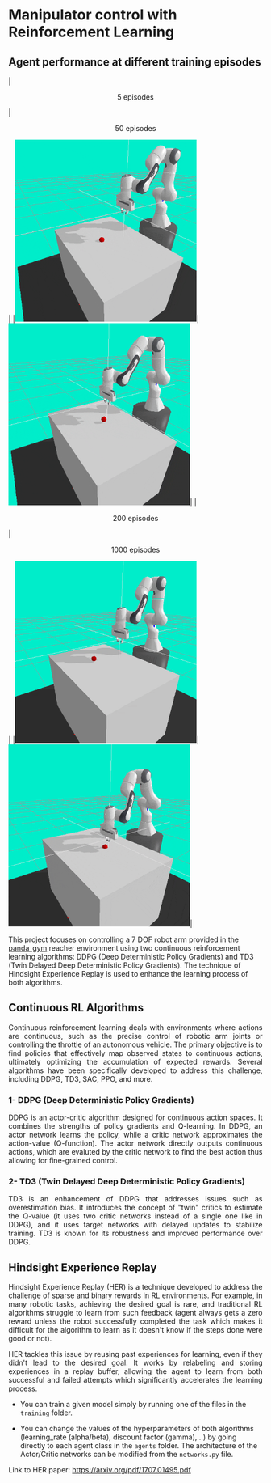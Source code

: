 # Manipulator control with Reinforcement Learning

## Agent performance at different training episodes
|<p style="text-align: center;">5 episodes</p>|<p style="text-align: center;">50 episodes</p>|
|<img src="assets/5.gif" alt="1" width = 360px height = 360px >|<img src="assets/50.gif" alt="1" width = 360px height = 360px >|
|<p style="text-align: center;">200 episodes</p>|<p style="text-align: center;">1000 episodes</p>|
|<img src="assets/200.gif" alt="1" width = 360px height = 360px >|<img src="assets/1000.gif" alt="1" width = 360px height = 360px >|

This project focuses on controlling a 7 DOF robot arm provided in the [panda_gym](https://github.com/qgallouedec/panda-gym) reacher environment using two continuous reinforcement learning algorithms: DDPG (Deep Deterministic Policy Gradients) and TD3 (Twin Delayed Deep Deterministic Policy Gradients). The technique of Hindsight Experience Replay is used to enhance the learning process of both algorithms.

## Continuous RL Algorithms

<p align="justify">
Continuous reinforcement learning deals with environments where actions are continuous, such as the precise control of robotic arm joints or controlling the throttle of an autonomous vehicle. The primary objective is to find policies that effectively map observed states to continuous actions, ultimately optimizing the accumulation of expected rewards. Several algorithms have been specifically developed to address this challenge, including DDPG, TD3, SAC, PPO, and more.
</p>

### 1- DDPG (Deep Deterministic Policy Gradients)

<p align="justify">
DDPG is an actor-critic algorithm designed for continuous action spaces. It combines the strengths of policy gradients and Q-learning. In DDPG, an actor network learns the policy, while a critic network approximates the action-value (Q-function). The actor network directly outputs continuous actions, which are evaluted by the critic network to find the best action thus allowing for fine-grained control.
</p>

### 2- TD3 (Twin Delayed Deep Deterministic Policy Gradients)

<p align="justify">
TD3 is an enhancement of DDPG that addresses issues such as overestimation bias. It introduces the concept of "twin" critics to estimate the Q-value (it uses two critic networks instead of a single one like in DDPG), and it uses target networks with delayed updates to stabilize training. TD3 is known for its robustness and improved performance over DDPG.
</p>

## Hindsight Experience Replay

<p align="justify">
Hindsight Experience Replay (HER) is a technique developed to address the challenge of sparse and binary rewards in RL environments. For example, in many robotic tasks, achieving the desired goal is rare, and traditional RL algorithms struggle to learn from such feedback (agent always gets a zero reward unless the robot successfully completed the task which makes it difficult for the algorithm to learn as it doesn't know if the steps done were good or not).
</p>

<p align="justify">
HER tackles this issue by reusing past experiences for learning, even if they didn't lead to the desired goal. It works by relabeling and storing experiences in a replay buffer, allowing the agent to learn from both successful and failed attempts which significantly accelerates the learning process.
</p>

- You can train a given model simply by running one of the files in the `training` folder.

- You can change the values of the hyperparameters of both algorithms (learning_rate (alpha/beta), discount factor (gamma),...) by going directly to each agent class in the `agents` folder. The architecture of the Actor/Critic networks can be modified from the `networks.py` file.

Link to HER paper: https://arxiv.org/pdf/1707.01495.pdf
